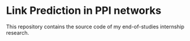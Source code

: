 # Link Prediction in PPI networks
This repository contains the source code of my end-of-studies internship research.
